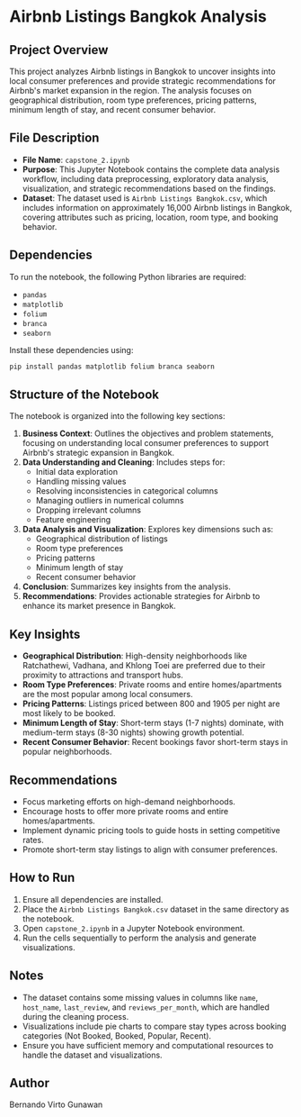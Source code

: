 # Airbnb Listings Bangkok Analysis

## Project Overview
This project analyzes Airbnb listings in Bangkok to uncover insights into local consumer preferences and provide strategic recommendations for Airbnb's market expansion in the region. The analysis focuses on geographical distribution, room type preferences, pricing patterns, minimum length of stay, and recent consumer behavior.

## File Description
- **File Name**: `capstone_2.ipynb`
- **Purpose**: This Jupyter Notebook contains the complete data analysis workflow, including data preprocessing, exploratory data analysis, visualization, and strategic recommendations based on the findings.
- **Dataset**: The dataset used is `Airbnb Listings Bangkok.csv`, which includes information on approximately 16,000 Airbnb listings in Bangkok, covering attributes such as pricing, location, room type, and booking behavior.

## Dependencies
To run the notebook, the following Python libraries are required:
- `pandas`
- `matplotlib`
- `folium`
- `branca`
- `seaborn`

Install these dependencies using:
```bash
pip install pandas matplotlib folium branca seaborn
```

## Structure of the Notebook
The notebook is organized into the following key sections:
1. **Business Context**: Outlines the objectives and problem statements, focusing on understanding local consumer preferences to support Airbnb's strategic expansion in Bangkok.
2. **Data Understanding and Cleaning**: Includes steps for:
   - Initial data exploration
   - Handling missing values
   - Resolving inconsistencies in categorical columns
   - Managing outliers in numerical columns
   - Dropping irrelevant columns
   - Feature engineering
3. **Data Analysis and Visualization**: Explores key dimensions such as:
   - Geographical distribution of listings
   - Room type preferences
   - Pricing patterns
   - Minimum length of stay
   - Recent consumer behavior
4. **Conclusion**: Summarizes key insights from the analysis.
5. **Recommendations**: Provides actionable strategies for Airbnb to enhance its market presence in Bangkok.

## Key Insights
- **Geographical Distribution**: High-density neighborhoods like Ratchathewi, Vadhana, and Khlong Toei are preferred due to their proximity to attractions and transport hubs.
- **Room Type Preferences**: Private rooms and entire homes/apartments are the most popular among local consumers.
- **Pricing Patterns**: Listings priced between 800 and 1905 per night are most likely to be booked.
- **Minimum Length of Stay**: Short-term stays (1-7 nights) dominate, with medium-term stays (8-30 nights) showing growth potential.
- **Recent Consumer Behavior**: Recent bookings favor short-term stays in popular neighborhoods.

## Recommendations
- Focus marketing efforts on high-demand neighborhoods.
- Encourage hosts to offer more private rooms and entire homes/apartments.
- Implement dynamic pricing tools to guide hosts in setting competitive rates.
- Promote short-term stay listings to align with consumer preferences.

## How to Run
1. Ensure all dependencies are installed.
2. Place the `Airbnb Listings Bangkok.csv` dataset in the same directory as the notebook.
3. Open `capstone_2.ipynb` in a Jupyter Notebook environment.
4. Run the cells sequentially to perform the analysis and generate visualizations.

## Notes
- The dataset contains some missing values in columns like `name`, `host_name`, `last_review`, and `reviews_per_month`, which are handled during the cleaning process.
- Visualizations include pie charts to compare stay types across booking categories (Not Booked, Booked, Popular, Recent).
- Ensure you have sufficient memory and computational resources to handle the dataset and visualizations.

## Author
Bernando Virto Gunawan